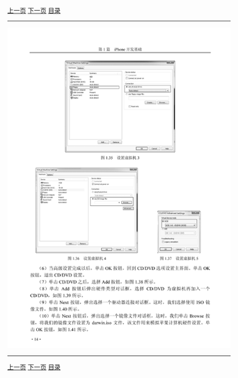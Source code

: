 [上一页](026.md) [下一页](028.md) [目录](../README.md)

***

![027](../images/027.png)

***

[上一页](026.md) [下一页](028.md) [目录](../README.md)